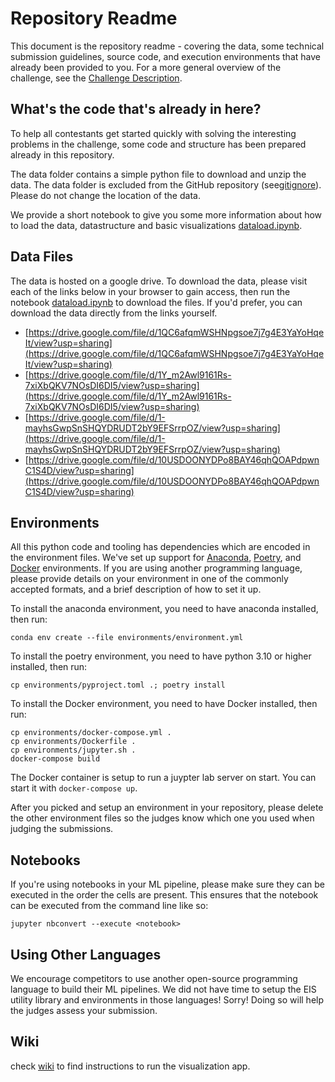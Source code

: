 # Repository Readme

This document is the repository readme - covering the data, some technical submission guidelines, source code, and execution environments that have already been provided to you. For a more general overview of the challenge, see the [Challenge Description](Challenge.md).

## What's the code that's already in here?

To help all contestants get started quickly with solving the interesting problems in the challenge, some code and structure has been prepared already in this repository.

The data folder contains a simple python file to download and unzip the data. The data folder is excluded from the GitHub repository (see[gitignore](.gitignore)). Please do not change the location of the data.

We provide a short notebook to give you some more information about how to load the data, datastructure and basic visualizations [dataload.ipynb](notebooks/dataload.ipynb).

## Data Files

The data is hosted on a google drive. To download the data, please visit each of the links below in your browser to gain access, then run the notebook [dataload.ipynb](notebooks/dataload.ipynb) to download the files. If you'd prefer, you can download the data directly from the links yourself.

- [https://drive.google.com/file/d/1QC6afqmWSHNpgsoe7j7g4E3YaYoHqeIt/view?usp=sharing](https://drive.google.com/file/d/1QC6afqmWSHNpgsoe7j7g4E3YaYoHqeIt/view?usp=sharing)
- [https://drive.google.com/file/d/1Y_m2Awl9161Rs-7xiXbQKV7NOsDI6DI5/view?usp=sharing](https://drive.google.com/file/d/1Y_m2Awl9161Rs-7xiXbQKV7NOsDI6DI5/view?usp=sharing)
- [https://drive.google.com/file/d/1-mayhsGwpSnSHQYDRUDT2bY9EFSrrpOZ/view?usp=sharing](https://drive.google.com/file/d/1-mayhsGwpSnSHQYDRUDT2bY9EFSrrpOZ/view?usp=sharing)
- [https://drive.google.com/file/d/10USDOONYDPo8BAY46qhQOAPdpwnC1S4D/view?usp=sharing](https://drive.google.com/file/d/10USDOONYDPo8BAY46qhQOAPdpwnC1S4D/view?usp=sharing)


## Environments

All this python code and tooling has dependencies which are encoded in the environment files. We've set up support for [Anaconda](https://anaconda.org/), [Poetry](https://python-poetry.org/), and [Docker](https://www.docker.com/) environments. If you are using another programming language, please provide details on your environment in one of the commonly accepted formats, and a brief description of how to set it up.

To install the anaconda environment, you need to have anaconda installed, then run:

```shell
conda env create --file environments/environment.yml
```

To install the poetry environment, you need to have python 3.10 or higher installed, then run:

```shell
cp environments/pyproject.toml .; poetry install
```

To install the Docker environment, you need to have Docker installed, then run:

```shell
cp environments/docker-compose.yml .
cp environments/Dockerfile .
cp environments/jupyter.sh .
docker-compose build
```

The Docker container is setup to run a juypter lab server on start. You can start it with `docker-compose up`.

After you picked and setup an environment in your repository, please delete the other environment files so the judges know which one you used when judging the submissions.

## Notebooks

If you're using notebooks in your ML pipeline, please make sure they can be executed in the order the cells are present. This ensures that the notebook can be executed from the command line like so:

```shell
jupyter nbconvert --execute <notebook>
```

## Using Other Languages

We encourage competitors to use another open-source programming language to build their ML pipelines. We did not have time to setup the EIS utility library and environments in those languages! Sorry! Doing so will help the judges assess your submission.

## Wiki

check [wiki](wiki.md) to find instructions to run the visualization app.